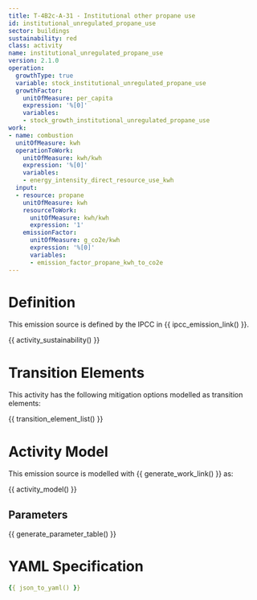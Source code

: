 ```yaml
---
title: T-4B2c-A-31 - Institutional other propane use
id: institutional_unregulated_propane_use
sector: buildings
sustainability: red
class: activity
name: institutional_unregulated_propane_use
version: 2.1.0
operation:
  growthType: true
  variable: stock_institutional_unregulated_propane_use
  growthFactor:
    unitOfMeasure: per_capita
    expression: '%[0]'
    variables:
    - stock_growth_institutional_unregulated_propane_use
work:
- name: combustion
  unitOfMeasure: kwh
  operationToWork:
    unitOfMeasure: kwh/kwh
    expression: '%[0]'
    variables:
    - energy_intensity_direct_resource_use_kwh
  input:
  - resource: propane
    unitOfMeasure: kwh
    resourceToWork:
      unitOfMeasure: kwh/kwh
      expression: '1'
    emissionFactor:
      unitOfMeasure: g_co2e/kwh
      expression: '%[0]'
      variables:
      - emission_factor_propane_kwh_to_co2e
---
```

# Definition
This emission source is defined by the IPCC in {{ ipcc_emission_link() }}.


{{ activity_sustainability() }}

# Transition Elements

This activity has the following mitigation options modelled as transition elements:

{{ transition_element_list() }}

# Activity Model
This emission source is modelled with {{ generate_work_link() }} as:

{{ activity_model() }}

## Parameters

{{ generate_parameter_table() }}

# YAML Specification

```yaml
{{ json_to_yaml() }}
```
